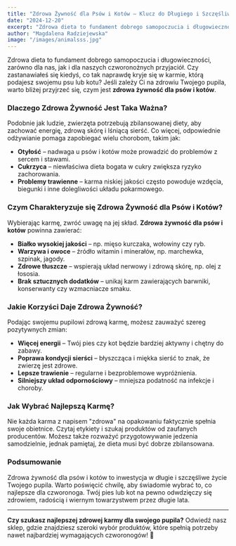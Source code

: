 ```yaml
---
title: "Zdrowa Żywność dla Psów i Kotów – Klucz do Długiego i Szczęśliwego Życia Twojego Pupila 🐶🐱"
date: "2024-12-20"
excerpt: "Zdrowa dieta to fundament dobrego samopoczucia i długowieczności, zarówno dla nas, jak i dla naszych czworonożnych przyjaciół. Czy zastanawiałeś się kiedyś ..."
author: "Magdalena Radziejewska"
image: "/images/animalsss.jpg"
---
```



Zdrowa dieta to fundament dobrego samopoczucia i długowieczności, zarówno dla nas, jak i dla naszych czworonożnych przyjaciół. Czy zastanawiałeś się kiedyś, co tak naprawdę kryje się w karmie, którą podajesz swojemu psu lub kotu? Jeśli zależy Ci na zdrowiu Twojego pupila, warto bliżej przyjrzeć się, czym jest **zdrowa żywność dla psów i kotów**.

### Dlaczego Zdrowa Żywność Jest Taka Ważna?

Podobnie jak ludzie, zwierzęta potrzebują zbilansowanej diety, aby zachować energię, zdrową skórę i lśniącą sierść. Co więcej, odpowiednie odżywianie pomaga zapobiegać wielu chorobom, takim jak:

- **Otyłość** – nadwaga u psów i kotów może prowadzić do problemów z sercem i stawami.
- **Cukrzyca** – niewłaściwa dieta bogata w cukry zwiększa ryzyko zachorowania.
- **Problemy trawienne** – karma niskiej jakości często powoduje wzdęcia, biegunki i inne dolegliwości układu pokarmowego.

### Czym Charakteryzuje się Zdrowa Żywność dla Psów i Kotów?

Wybierając karmę, zwróć uwagę na jej skład. **Zdrowa żywność dla psów i kotów** powinna zawierać:

- **Białko wysokiej jakości** – np. mięso kurczaka, wołowiny czy ryb.
- **Warzywa i owoce** – źródło witamin i minerałów, np. marchewka, szpinak, jagody.
- **Zdrowe tłuszcze** – wspierają układ nerwowy i zdrową skórę, np. olej z łososia.
- **Brak sztucznych dodatków** – unikaj karm zawierających barwniki, konserwanty czy wzmacniacze smaku.

### Jakie Korzyści Daje Zdrowa Żywność?

Podając swojemu pupilowi zdrową karmę, możesz zauważyć szereg pozytywnych zmian:

- **Więcej energii** – Twój pies czy kot będzie bardziej aktywny i chętny do zabawy.
- **Poprawa kondycji sierści** – błyszcząca i miękka sierść to znak, że zwierzę jest zdrowe.
- **Lepsze trawienie** – regularne i bezproblemowe wypróżnienia.
- **Silniejszy układ odpornościowy** – mniejsza podatność na infekcje i choroby.

### Jak Wybrać Najlepszą Karmę?

Nie każda karma z napisem "zdrowa" na opakowaniu faktycznie spełnia swoje obietnice. Czytaj etykiety i szukaj produktów od zaufanych producentów. Możesz także rozważyć przygotowywanie jedzenia samodzielnie, jednak pamiętaj, że dieta musi być dobrze zbilansowana.

### Podsumowanie

Zdrowa żywność dla psów i kotów to inwestycja w długie i szczęśliwe życie Twojego pupila. Warto poświęcić chwilę, aby świadomie wybrać to, co najlepsze dla czworonoga. Twój pies lub kot na pewno odwdzięczy się zdrowiem, radością i wiernym towarzystwem przez długie lata.

---

**Czy szukasz najlepszej zdrowej karmy dla swojego pupila?** Odwiedź nasz sklep, gdzie znajdziesz szeroki wybór produktów, które spełnią potrzeby nawet najbardziej wymagających czworonogów! 🛒
